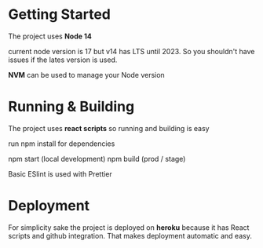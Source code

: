 # Getting Started

The project uses **Node 14**

current node version is 17 but v14 has LTS until 2023.
So you shouldn't have issues if the lates version is used.

**NVM** can be used to manage your Node version

# Running & Building

The project uses **react scripts** so running and building is easy

run npm install for dependencies

npm start (local development)
npm build (prod / stage)

Basic ESlint is used with Prettier

# Deployment

For simplicity sake the project is deployed on **heroku**
because it has React scripts and github integration.
That makes deployment automatic and easy.
